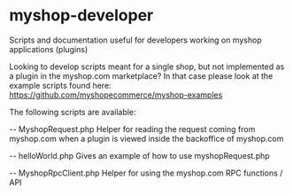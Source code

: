 myshop-developer
========================

Scripts and documentation useful for developers working on myshop applications (plugins)

Looking to develop scripts meant for a single shop, but not implemented as a plugin in the myshop.com marketplace?
In that case please look at the example scripts found here: https://github.com/myshopecommerce/myshop-examples

The following scripts are available:

-- MyshopRequest.php
   Helper for reading the request coming from myshop.com when a plugin is viewed inside the backoffice of myshop.com

-- helloWorld.php
   Gives an example of how to use myshopRequest.php

-- MyshopRpcClient.php
   Helper for using the myshop.com RPC functions / API